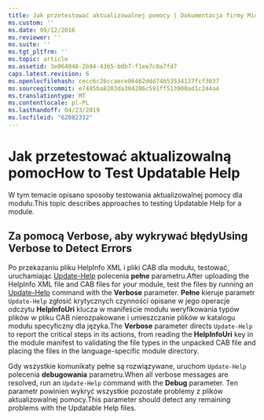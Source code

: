```yaml
---
title: Jak przetestować aktualizowalnej pomocy | Dokumentacja firmy Microsoft
ms.custom: ''
ms.date: 09/12/2016
ms.reviewer: ''
ms.suite: ''
ms.tgt_pltfrm: ''
ms.topic: article
ms.assetid: 3e064048-2b94-4365-bdb7-f1ee7c0a7fd7
caps.latest.revision: 6
ms.openlocfilehash: cecc6c26ccaece06462ddd74b53534137fcf3037
ms.sourcegitcommit: e7445ba8203da304286c591ff513900ad1c244a4
ms.translationtype: MT
ms.contentlocale: pl-PL
ms.lasthandoff: 04/23/2019
ms.locfileid: "62082332"
---
```

# <a name="how-to-test-updatable-help"></a><span data-ttu-id="ca4f7-102">Jak przetestować aktualizowalną pomoc</span><span class="sxs-lookup"><span data-stu-id="ca4f7-102">How to Test Updatable Help</span></span>

<span data-ttu-id="ca4f7-103">W tym temacie opisano sposoby testowania aktualizowalnej pomocy dla modułu.</span><span class="sxs-lookup"><span data-stu-id="ca4f7-103">This topic describes approaches to testing Updatable Help for a module.</span></span>

## <a name="using-verbose-to-detect-errors"></a><span data-ttu-id="ca4f7-104">Za pomocą Verbose, aby wykrywać błędy</span><span class="sxs-lookup"><span data-stu-id="ca4f7-104">Using Verbose to Detect Errors</span></span>

<span data-ttu-id="ca4f7-105">Po przekazaniu pliku HelpInfo XML i pliki CAB dla modułu, testować, uruchamiając [Update-Help](/powershell/module/Microsoft.PowerShell.Core/Update-Help) polecenia **pełne** parametru.</span><span class="sxs-lookup"><span data-stu-id="ca4f7-105">After uploading the HelpInfo XML file and CAB files for your module, test the files by running an [Update-Help](/powershell/module/Microsoft.PowerShell.Core/Update-Help) command with the **Verbose** parameter.</span></span> <span data-ttu-id="ca4f7-106">**Pełne** kieruje parametr `Update-Help` zgłosić krytycznych czynności opisane w jego operacje odczytu **HelpInfoUri** klucza w manifeście modułu weryfikowania typów plików w pliku CAB nierozpakowane i umieszczanie plików w katalogu modułu specyficzny dla języka.</span><span class="sxs-lookup"><span data-stu-id="ca4f7-106">The **Verbose** parameter directs `Update-Help` to report the critical steps in its actions, from reading the **HelpInfoUri** key in the module manifest to validating the file types in the unpacked CAB file and placing the files in the language-specific module directory.</span></span>

<span data-ttu-id="ca4f7-107">Gdy wszystkie komunikaty pełne są rozwiązywane, uruchom `Update-Help` polecenia **debugowania** parametru.</span><span class="sxs-lookup"><span data-stu-id="ca4f7-107">When all verbose messages are resolved, run an `Update-Help` command with the **Debug** parameter.</span></span> <span data-ttu-id="ca4f7-108">Ten parametr powinien wykryć wszystkie pozostałe problemy z plików aktualizowalnej pomocy.</span><span class="sxs-lookup"><span data-stu-id="ca4f7-108">This parameter should detect any remaining problems with the Updatable Help files.</span></span>
